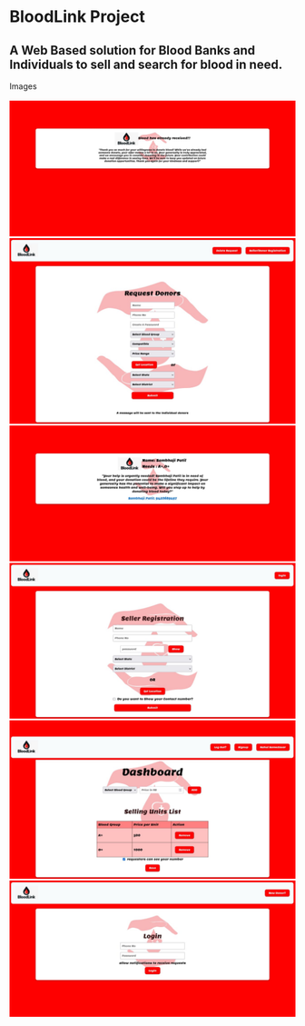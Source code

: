 <h1>BloodLink Project</h1>
<h2>A Web Based solution for Blood Banks and Individuals to sell and search for blood in need.</h2>
Images
<br></br>
<img src="Images/I1.jpeg" />
<img src="Images/I2.jpeg" />
<img src="Images/I3.jpeg" />
<img src="Images/I4.jpeg" />
<img src="Images/I5.jpeg" />
<img src="Images/I6.jpeg" />

